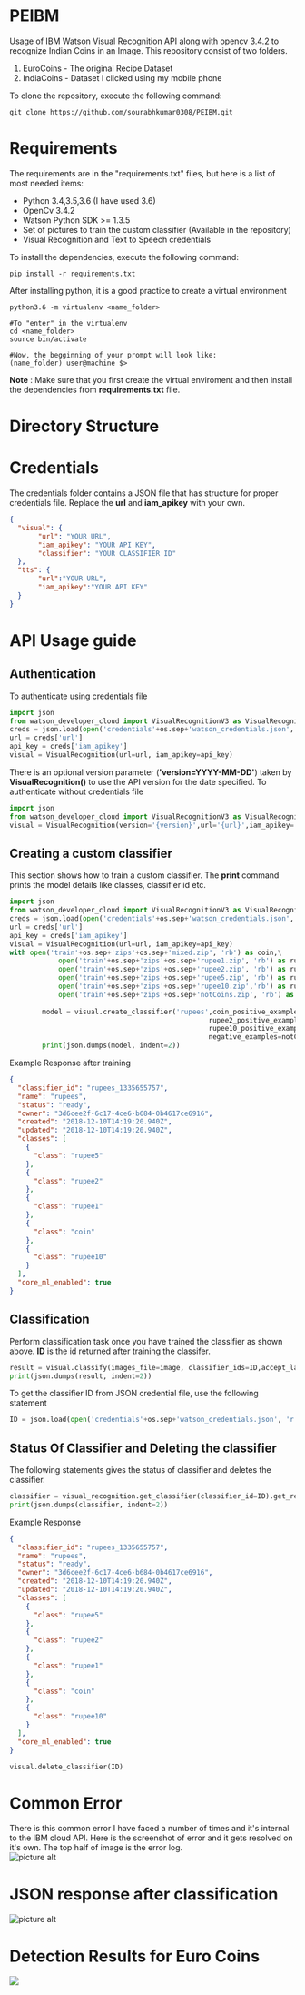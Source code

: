 # PEIBM
Usage of IBM Watson Visual Recognition API along with opencv 3.4.2 to recognize Indian Coins in an Image. This repository consist of two folders.  
1. EuroCoins - The original Recipe Dataset
2. IndiaCoins - Dataset I clicked using my mobile phone  

To clone the repository, execute the following command:  
~~~
git clone https://github.com/sourabhkumar0308/PEIBM.git
~~~
# Requirements
The requirements are in the "requirements.txt" files, but here is a list of most needed items:
* Python 3.4,3.5,3.6 (I have used 3.6)
* OpenCv 3.4.2
* Watson Python SDK >= 1.3.5
* Set of pictures to train the custom classifier (Available in the repository)
* Visual Recognition and Text to Speech credentials  

To install the dependencies, execute the following command:  
~~~
pip install -r requirements.txt
~~~
After installing python, it is a good practice to create a virtual environment  
~~~
python3.6 -m virtualenv <name_folder>

#To "enter" in the virtualenv
cd <name_folder>
source bin/activate

#Now, the begginning of your prompt will look like:
(name_folder) user@machine $>
~~~
__Note__ : Make sure that you first create the virtual enviroment and then install the dependencies from __requirements.txt__ file.
# Directory Structure

# Credentials
The credentials folder contains a JSON file that has structure for proper credentials file. Replace the __url__ and __iam_apikey__ with your own.
```json
{
  "visual": {
       "url": "YOUR URL",
       "iam_apikey": "YOUR API KEY",
       "classifier": "YOUR CLASSIFIER ID"
  },
  "tts": {
       "url":"YOUR URL",
       "iam_apikey":"YOUR API KEY"
  }
}

```
# API Usage guide
## Authentication
To authenticate using credentials file  
```python
import json
from watson_developer_cloud import VisualRecognitionV3 as VisualRecognition
creds = json.load(open('credentials'+os.sep+'watson_credentials.json', 'r'))['visual']
url = creds['url']
api_key = creds['iam_apikey']
visual = VisualRecognition(url=url, iam_apikey=api_key)
```
There is an optional version parameter (__'version=YYYY-MM-DD'__) taken by __VisualRecognition()__ to use the API version for the date specified.
To authenticate without credentials file
```python
import json
from watson_developer_cloud import VisualRecognitionV3 as VisualRecognition
visual = VisualRecognition(version='{version}',url='{url}',iam_apikey='{apikey}')
```
## Creating a custom classifier
This section shows how to train a custom classifier. The __print__ command prints the model details like classes, classifier id etc.
```python
import json
from watson_developer_cloud import VisualRecognitionV3 as VisualRecognition
creds = json.load(open('credentials'+os.sep+'watson_credentials.json', 'r'))['visual']
url = creds['url']
api_key = creds['iam_apikey']
visual = VisualRecognition(url=url, iam_apikey=api_key)
with open('train'+os.sep+'zips'+os.sep+'mixed.zip', 'rb') as coin,\
            open('train'+os.sep+'zips'+os.sep+'rupee1.zip', 'rb') as rupee1, \
            open('train'+os.sep+'zips'+os.sep+'rupee2.zip', 'rb') as rupee2, \
            open('train'+os.sep+'zips'+os.sep+'rupee5.zip', 'rb') as rupee5, \
            open('train'+os.sep+'zips'+os.sep+'rupee10.zip','rb') as rupee10, \
            open('train'+os.sep+'zips'+os.sep+'notCoins.zip', 'rb') as notCoins:
        
        model = visual.create_classifier('rupees',coin_positive_examples=coin, rupee1_positive_examples=rupee1,\
                                                 rupee2_positive_examples=rupee2,rupee5_positive_examples=rupee5,\
                                                 rupee10_positive_examples=rupee10,\
                                                 negative_examples=notCoins).get_result()
        print(json.dumps(model, indent=2))
```
Example Response after training  
```json
{
  "classifier_id": "rupees_1335655757",
  "name": "rupees",
  "status": "ready",
  "owner": "3d6cee2f-6c17-4ce6-b684-0b4617ce6916",
  "created": "2018-12-10T14:19:20.940Z",
  "updated": "2018-12-10T14:19:20.940Z",
  "classes": [
    {
      "class": "rupee5"
    },
    {
      "class": "rupee2"
    },
    {
      "class": "rupee1"
    },
    {
      "class": "coin"
    },
    {
      "class": "rupee10"
    }
  ],
  "core_ml_enabled": true
}
```
## Classification
Perform classification task once you have trained the classifier as shown above. __ID__ is the id returned after training the classifer.
```python
result = visual.classify(images_file=image, classifier_ids=ID,accept_language=language).get_result()
print(json.dumps(result, indent=2))
```
To get the classifier ID from JSON credential file, use the following statement  
```python
ID = json.load(open('credentials'+os.sep+'watson_credentials.json', 'r'))['visual']['classifier']
```
## Status Of Classifier and Deleting the classifier
The following statements gives the status of classifier and deletes the classifier.
```python
classifier = visual_recognition.get_classifier(classifier_id=ID).get_result()
print(json.dumps(classifier, indent=2))
```
Example Response  
```json
{
  "classifier_id": "rupees_1335655757",
  "name": "rupees",
  "status": "ready",
  "owner": "3d6cee2f-6c17-4ce6-b684-0b4617ce6916",
  "created": "2018-12-10T14:19:20.940Z",
  "updated": "2018-12-10T14:19:20.940Z",
  "classes": [
    {
      "class": "rupee5"
    },
    {
      "class": "rupee2"
    },
    {
      "class": "rupee1"
    },
    {
      "class": "coin"
    },
    {
      "class": "rupee10"
    }
  ],
  "core_ml_enabled": true
}

```
```python
visual.delete_classifier(ID)
```
# Common Error
There is this common error I have faced a number of times and it's internal to the IBM cloud API. Here is the screenshot of error and it gets resolved on it's own. The top half of image is the error log.  
![picture alt](https://github.com/sourabhkumar0308/PEIBM/blob/master/error.png "Top Half is the error message")
# JSON response after classification
![picture alt](https://github.com/sourabhkumar0308/PEIBM/blob/master/classify.png "Classification Response")

# Detection Results for Euro Coins
<img align="left" src="https://github.com/sourabhkumar0308/PEIBM/blob/master/EuroCoins/results/demo.png">

